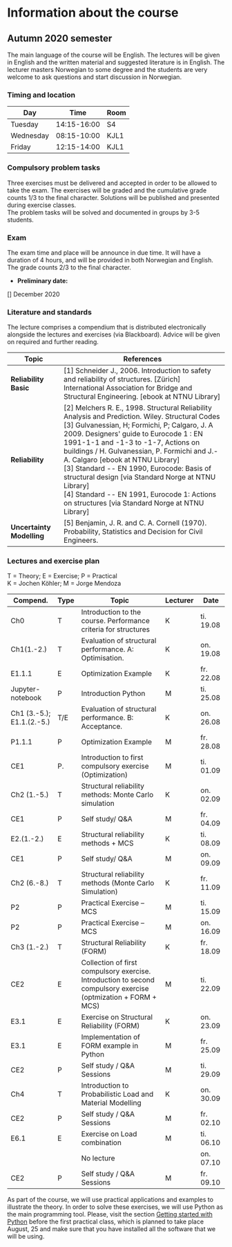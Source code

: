 # Information about the course 

## Autumn 2020 semester

The main language of the course will be English. The lectures will be given in English and the written material and suggested literature is in English. The lecturer masters Norwegian to some
degree and the students are very welcome to ask questions and start discussion in Norwegian.

### Timing and location

| Day        | Time            |  Room           | 
|------------|-----------------|-----------------|
|  Tuesday   | 14:15-16:00     | S4       |
|  Wednesday | 08:15-10:00     | KJL1     |
|  Friday    | 12:15-14:00     | KJL1      |

### Compulsory problem tasks

Three exercises must be delivered and accepted in order to be allowed to take the exam. The exercises will be graded and the cumulative grade counts 1/3 to the final character. Solutions will be published and presented during exercise classes.  
The problem tasks will be solved and documented in groups by 3-5 students.

### Exam

The exam time and place will be announce in due time. It will have a duration of 4 hours, and will be provided in both Norwegian and English. The grade counts 2/3 to the final character.
* __Preliminary date:__ 

[] December 2020

### Literature and standards

The lecture comprises a compendium that is distributed electronically alongside the lectures and exercises (via Blackboard). Advice will be given on required and further reading. 

| Topic | References|
|-------|-----------|
|__Reliability Basic__|	[1] Schneider J., 2006. Introduction to safety and reliability of structures. [Zürich] International Association for Bridge and Structural Engineering. [ebook at NTNU Library]|
|__Reliability__ |	[2] Melchers R. E., 1998. Structural Reliability Analysis and Prediction. Wiley. Structural Codes<br>[3] Gulvanessian, H; Formichi, P; Calgaro, J. A 2009. Designers' guide to Eurocode 1 : EN 1991-1-1 and -1-3 to -1-7, Actions on buildings / H. Gulvanessian, P. Formichi and J.-A. Calgaro [ebook at NTNU Library]<br>[3] Standard -- EN 1990, Eurocode: Basis of structural design [via Standard Norge at NTNU Library]<br>[4] Standard -- EN 1991, Eurocode 1: Actions on structures [via Standard Norge at NTNU Library]|
|__Uncertainty Modelling__|	[5] Benjamin, J. R. and C. A. Cornell (1970). Probability, Statistics and Decision for Civil Engineers.|

### Lectures and exercise plan

T = Theory; E = Exercise; P = Practical  
K = Jochen Köhler; M = Jorge Mendoza


| Compend. | Type |     Topic                                                 |	Lecturer |	Date       | 
|----------|------|-----------------------------------------------------------|----------|-------------|
|   Ch0    |  T   |  Introduction to the course. Performance criteria for structures |         K | ti. 19.08   | 
|Ch1(1.-2.)|  T   |  Evaluation of structural performance. A: Optimisation.          |         K | on. 19.08   | 
| E1.1.1   |  E   |  Optimization Example                                            |         K | fr. 22.08   | 
|   Jupyter-notebook   |  P   |  Introduction Python |         M | ti. 25.08   |
|Ch1 (3.-5.); E1.1.(2.-5.)|  T/E   | Evaluation of structural performance. B: Acceptance.  |         K | on. 26.08   |
| P1.1.1   |  P   |  Optimization Example                                            |         M | fr. 28.08   |
| CE1	     |P.    |	Introduction to first compulsory exercise (Optimization)  |	  M 	   | ti. 01.09	 | 
|Ch2 (1.-5.)| T	  | Structural reliability methods: Monte Carlo simulation    |   K	     | on. 02.09   |
| CE1      |	P	  | Self study/ Q&A	                                          |   M      | fr. 04.09	 |  
| E2.(1.-2.)|E    |	Structural reliability methods + MCS                      |	  K 	   | ti. 08.09	 |  
|CE1       | P	  | Self study/ Q&A                                           |   M	     | on. 09.09   |	
| Ch2 (6.-8.)|	T	  | Structural reliability methods (Monte Carlo Simulation) |   K      | fr. 11.09	 |  
| P2       | P    |	Practical Exercise – MCS                                  |	  M 	   | ti. 15.09	 | 
| P2       | P	  | Practical Exercise – MCS                                  |   M	     | on. 16.09   |	
| Ch3 (1.-2.)|	T	  | Structural Reliability (FORM)                           |   K      | fr. 18.09	 |  
| CE2      | E    |	Collection of first compulsory exercise. Introduction to second compulsory exercise (optmization + FORM + MCS)  |	  M 	   | ti. 22.09	 |  
| E3.1     | E	  | Exercise on Structural Reliability (FORM)                 |   K	     | on. 23.09   |	
| E3.1     | E	  | Implementation of FORM example in Python                  |   M      | fr. 25.09	 |  
| CE2      | P    |	Self study / Q&A Sessions                                 |	  M 	   | ti. 29.09	 |  
| Ch4      | T	  | Introduction to Probabilistic Load and Material Modelling |   K	     | on. 30.09   |	
| CE2      | P	  | Self study / Q&A Sessions                                 |   M      | fr. 02.10	 |  
| E6.1     | E    |	Exercise on Load combination                              |	  M 	   | ti. 06.10	 |  
|          | 	    | No lecture                                                |    	     | on. 07.10   |	
| CE2      | P	  | Self study / Q&A Sessions                                 |   M      | fr. 09.10	 |  

As part of the course, we will use practical applications and examples to illustrate the theory. In order to solve these exercises, we will use Python as the main programming tool. Please, visit the section [Getting started with Python](py_guide) before the first practical class, which is planned to take place August, 25 and make sure that you have installed all the software that we will be using.
